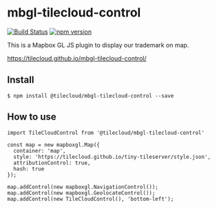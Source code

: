 # mbgl-tilecloud-control

[![Build Status](https://travis-ci.org/tilecloud/mbgl-tilecloud-control.svg?branch=master)](https://travis-ci.org/tilecloud/mbgl-tilecloud-control)
[![npm version](https://badge.fury.io/js/%40tilecloud%2Fmbgl-tilecloud-control.svg)](https://badge.fury.io/js/%40tilecloud%2Fmbgl-tilecloud-control)

This is a Mapbox GL JS plugin to display our trademark on map.

https://tilecloud.github.io/mbgl-tilecloud-control/

## Install

```
$ npm install @tilecloud/mbgl-tilecloud-control --save
```

## How to use

```node
import TileCloudControl from '@tilecloud/mbgl-tilecloud-control'

const map = new mapboxgl.Map({
  container: 'map',
  style: 'https://tilecloud.github.io/tiny-tileserver/style.json',
  attributionControl: true,
  hash: true
});

map.addControl(new mapboxgl.NavigationControl());
map.addControl(new mapboxgl.GeolocateControl());
map.addControl(new TileCloudControl(), 'bottom-left');
```
